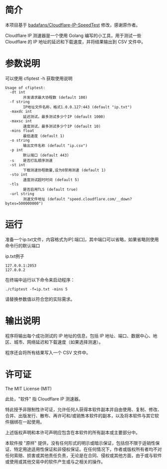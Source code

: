 # 简介
本项目基于 [badafans/Cloudflare-IP-SpeedTest](https://github.com/badafans/Cloudflare-IP-SpeedTest) 修改，感谢原作者。

Cloudflare IP 测速器是一个使用 Golang 编写的小工具，用于测试一些 Cloudflare 的 IP 地址的延迟和下载速度，并将结果输出到 CSV 文件中。

# 参数说明
可以使用 cfiptest -h 获取使用说明
```
Usage of cfiptest:
  -dt int
    	并发请求最大协程数 (default 100)
  -f string
    	IP地址文件名称，格式1.0.0.127:443 (default "ip.txt")
  -maxdc int
    	延迟测试，最多测试多少个IP (default 1000)
  -maxsc int
    	速度测试，最多测试多少个IP (default 10)
  -mins float
    	最低速度 (default 1)
  -o string
    	输出文件名称 (default "ip.csv")
  -p int
    	默认端口 (default 443)
  -s	是否打乱顺序测速
  -st int
    	下载测速协程数量,设为0禁用测速 (default 1)
  -sto int
    	速度测试超时时间 (default 5)
  -tls
    	是否启用TLS (default true)
  -url string
    	测速文件地址 (default "speed.cloudflare.com/__down?bytes=500000000")
```

# 运行
准备一个ip.txt文件，内容格式为IP[:端口]，其中端口可以省略，如果省略则使用命令行的默认端口

ip.txt例子
```
127.0.0.1:2053
127.0.0.2
```

在终端中运行以下命令来启动程序：
```
./cfiptest -f=ip.txt -mins 5
```
请替换参数值以符合您的实际需求。

# 输出说明
程序将输出每个成功测试的 IP 地址的信息，包括 IP 地址、端口、数据中心、地区、城市、网络延迟和下载速度（如果选择测速）。

程序还会将所有结果写入一个 CSV 文件中。

# 许可证
The MIT License (MIT)

此处，"软件" 指 Cloudflare IP 测速器。

特此授予非限制性许可证，允许任何人获得本软件副本并自由使用、复制、修改、合并、出版发行、散布、再许可和/或销售本软件的副本，以及将本软件与其它软件捆绑在一起使用。

上述版权声明和本许可声明应包含在本软件的所有副本或主要部分中。

本软件按 "原样" 提供，没有任何形式的明示或暗示保证，包括但不限于适销性保证、特定用途适用性保证和非侵权保证。在任何情况下，作者或版权所有者均不对任何索赔、损害或其他责任负责，无论是在合同、侵权或其他方面，由于或与软件或使用或其他交易中的软件产生或与之相关的操作。
